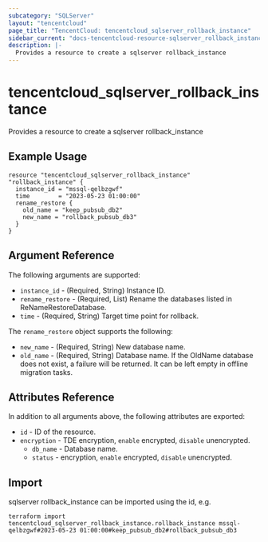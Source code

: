 ```yaml
---
subcategory: "SQLServer"
layout: "tencentcloud"
page_title: "TencentCloud: tencentcloud_sqlserver_rollback_instance"
sidebar_current: "docs-tencentcloud-resource-sqlserver_rollback_instance"
description: |-
  Provides a resource to create a sqlserver rollback_instance
---
```


# tencentcloud_sqlserver_rollback_instance

Provides a resource to create a sqlserver rollback_instance

## Example Usage

```hcl
resource "tencentcloud_sqlserver_rollback_instance" "rollback_instance" {
  instance_id = "mssql-qelbzgwf"
  time        = "2023-05-23 01:00:00"
  rename_restore {
    old_name = "keep_pubsub_db2"
    new_name = "rollback_pubsub_db3"
  }
}
```

## Argument Reference

The following arguments are supported:

* `instance_id` - (Required, String) Instance ID.
* `rename_restore` - (Required, List) Rename the databases listed in ReNameRestoreDatabase.
* `time` - (Required, String) Target time point for rollback.

The `rename_restore` object supports the following:

* `new_name` - (Required, String) New database name.
* `old_name` - (Required, String) Database name. If the OldName database does not exist, a failure will be returned. It can be left empty in offline migration tasks.

## Attributes Reference

In addition to all arguments above, the following attributes are exported:

* `id` - ID of the resource.
* `encryption` - TDE encryption, `enable` encrypted, `disable` unencrypted.
  * `db_name` - Database name.
  * `status` - encryption, `enable` encrypted, `disable` unencrypted.


## Import

sqlserver rollback_instance can be imported using the id, e.g.

```
terraform import tencentcloud_sqlserver_rollback_instance.rollback_instance mssql-qelbzgwf#2023-05-23 01:00:00#keep_pubsub_db2#rollback_pubsub_db3
```

